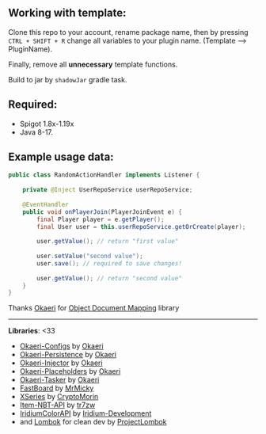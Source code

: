

Working with template:
-----
Clone this repo to your account, rename package name, then by pressing ``CTRL + SHIFT + R`` change all variables to your plugin name. (Template --> PluginName).

Finally, remove all **unnecessary** template functions.

Build to jar by ``shadowJar`` gradle task.

**Required:**
-----
- Spigot 1.8x-1.19x
- Java 8-17.

**Example usage data:**
----------
```java
public class RandomActionHandler implements Listener {
    
    private @Inject UserRepoService userRepoService;
    
    @EventHandler
    public void onPlayerJoin(PlayerJoinEvent e) {
        final Player player = e.getPlayer();
        final User user = this.userRepoService.getOrCreate(player);
        
        user.getValue(); // return "first value"
        
        user.setValue("second value");
        user.save(); // required to save changes!
        
        user.getValue(); // return "second value"
    }
}
``` 
Thanks [Okaeri](https://github.com/OkaeriPoland) for [Object Document Mapping](https://github.com/OkaeriPoland/okaeri-persistence) library

------

**Libraries**: <33
- [Okaeri-Configs](https://github.com/OkaeriPoland/okaeri-configs) by [Okaeri](https://github.com/OkaeriPoland)
- [Okaeri-Persistence](https://github.com/OkaeriPoland/okaeri-persistence) by [Okaeri](https://github.com/OkaeriPoland)
- [Okaeri-Injector](https://github.com/OkaeriPoland/okaeri-injector) by [Okaeri](https://github.com/OkaeriPoland)
- [Okaeri-Placeholders](https://github.com/OkaeriPoland/okaeri-placeholders) by [Okaeri](https://github.com/OkaeriPoland)
- [Okaeri-Tasker](https://github.com/OkaeriPoland/okaeri-tasker) by [Okaeri](https://github.com/OkaeriPoland)
- [FastBoard](https://github.com/MrMicky-FR/FastBoard) by [MrMicky](https://github.com/MrMicky-FR)
- [XSeries](https://github.com/MrMicky-FR) by [CryptoMorin](https://github.com/CryptoMorin)
- [Item-NBT-API](https://github.com/tr7zw/Item-NBT-API) by [tr7zw](https://github.com/tr7zw)
- [IridiumColorAPI](https://github.com/Iridium-Development/IridiumColorAPI) by [Iridium-Development](https://github.com/Iridium-Development)
- and [Lombok](https://github.com/projectlombok/lombok) for clean dev by [ProjectLombok](https://github.com/projectlombok)